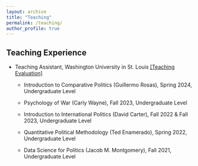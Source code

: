 ```yaml
---
layout: archive
title: "Teaching"
permalink: /teaching/
author_profile: true
---
```


## Teaching Experience

- Teaching Assistant, Washington University in St. Louis [[Teaching Evaluation]](/files/teaching/TeachingEval.pdf)

  - Introduction to Comparative Politics (Guillermo Rosas), Spring 2024, Undergraduate Level

  - Psychology of War (Carly Wayne), Fall 2023, Undergraduate Level

  - Introduction to International Politics (David Carter), Fall 2022 & Fall 2023, Undergraduate Level

  - Quantitative Political Methodology (Ted Enamerado), Spring 2022, Undergraduate Level

  - Data Science for Politics (Jacob M. Montgomery), Fall 2021, Undergraduate Level
